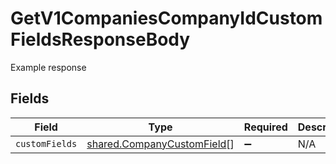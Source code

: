 # GetV1CompaniesCompanyIdCustomFieldsResponseBody

Example response


## Fields

| Field                                                                    | Type                                                                     | Required                                                                 | Description                                                              |
| ------------------------------------------------------------------------ | ------------------------------------------------------------------------ | ------------------------------------------------------------------------ | ------------------------------------------------------------------------ |
| `customFields`                                                           | [shared.CompanyCustomField](../../models/shared/companycustomfield.md)[] | :heavy_minus_sign:                                                       | N/A                                                                      |